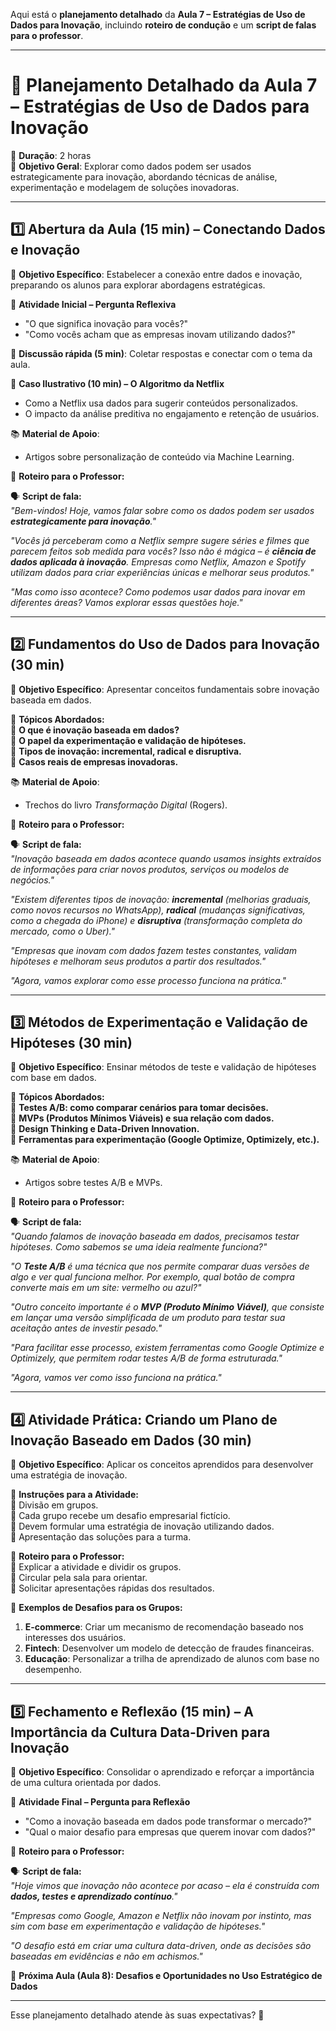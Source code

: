 Aqui está o **planejamento detalhado** da **Aula 7 – Estratégias de Uso de Dados para Inovação**, incluindo **roteiro de condução** e um **script de falas para o professor**.

---

# **📌 Planejamento Detalhado da Aula 7 – Estratégias de Uso de Dados para Inovação**

📅 **Duração**: 2 horas  
🎯 **Objetivo Geral**: Explorar como dados podem ser usados estrategicamente para inovação, abordando técnicas de análise, experimentação e modelagem de soluções inovadoras.

---

## **1️⃣ Abertura da Aula (15 min) – Conectando Dados e Inovação**

🎯 **Objetivo Específico**: Estabelecer a conexão entre dados e inovação, preparando os alunos para explorar abordagens estratégicas.

📌 **Atividade Inicial – Pergunta Reflexiva**

- "O que significa inovação para vocês?"
- "Como vocês acham que as empresas inovam utilizando dados?"

📌 **Discussão rápida (5 min)**: Coletar respostas e conectar com o tema da aula.

📌 **Caso Ilustrativo (10 min) – O Algoritmo da Netflix**

- Como a Netflix usa dados para sugerir conteúdos personalizados.
- O impacto da análise preditiva no engajamento e retenção de usuários.

📚 **Material de Apoio**:

- Artigos sobre personalização de conteúdo via Machine Learning.

📌 **Roteiro para o Professor:**

🗣 **Script de fala:**  
_"Bem-vindos! Hoje, vamos falar sobre como os dados podem ser usados **estrategicamente para inovação**."_

_"Vocês já perceberam como a Netflix sempre sugere séries e filmes que parecem feitos sob medida para vocês? Isso não é mágica – é **ciência de dados aplicada à inovação**. Empresas como Netflix, Amazon e Spotify utilizam dados para criar experiências únicas e melhorar seus produtos."_

_"Mas como isso acontece? Como podemos usar dados para inovar em diferentes áreas? Vamos explorar essas questões hoje."_

---

## **2️⃣ Fundamentos do Uso de Dados para Inovação (30 min)**

🎯 **Objetivo Específico**: Apresentar conceitos fundamentais sobre inovação baseada em dados.

📌 **Tópicos Abordados:**  
🔹 **O que é inovação baseada em dados?**  
🔹 **O papel da experimentação e validação de hipóteses.**  
🔹 **Tipos de inovação: incremental, radical e disruptiva.**  
🔹 **Casos reais de empresas inovadoras.**

📚 **Material de Apoio**:

- Trechos do livro _Transformação Digital_ (Rogers).

📌 **Roteiro para o Professor:**

🗣 **Script de fala:**  
_"Inovação baseada em dados acontece quando usamos insights extraídos de informações para criar novos produtos, serviços ou modelos de negócios."_

_"Existem diferentes tipos de inovação: **incremental** (melhorias graduais, como novos recursos no WhatsApp), **radical** (mudanças significativas, como a chegada do iPhone) e **disruptiva** (transformação completa do mercado, como o Uber)."_

_"Empresas que inovam com dados fazem testes constantes, validam hipóteses e melhoram seus produtos a partir dos resultados."_

_"Agora, vamos explorar como esse processo funciona na prática."_

---

## **3️⃣ Métodos de Experimentação e Validação de Hipóteses (30 min)**

🎯 **Objetivo Específico**: Ensinar métodos de teste e validação de hipóteses com base em dados.

📌 **Tópicos Abordados:**  
🔹 **Testes A/B: como comparar cenários para tomar decisões.**  
🔹 **MVPs (Produtos Mínimos Viáveis) e sua relação com dados.**  
🔹 **Design Thinking e Data-Driven Innovation.**  
🔹 **Ferramentas para experimentação (Google Optimize, Optimizely, etc.).**

📚 **Material de Apoio**:

- Artigos sobre testes A/B e MVPs.

📌 **Roteiro para o Professor:**

🗣 **Script de fala:**  
_"Quando falamos de inovação baseada em dados, precisamos testar hipóteses. Como sabemos se uma ideia realmente funciona?"_

_"O **Teste A/B** é uma técnica que nos permite comparar duas versões de algo e ver qual funciona melhor. Por exemplo, qual botão de compra converte mais em um site: vermelho ou azul?"_

_"Outro conceito importante é o **MVP (Produto Mínimo Viável)**, que consiste em lançar uma versão simplificada de um produto para testar sua aceitação antes de investir pesado."_

_"Para facilitar esse processo, existem ferramentas como Google Optimize e Optimizely, que permitem rodar testes A/B de forma estruturada."_

_"Agora, vamos ver como isso funciona na prática."_

---

## **4️⃣ Atividade Prática: Criando um Plano de Inovação Baseado em Dados (30 min)**

🎯 **Objetivo Específico**: Aplicar os conceitos aprendidos para desenvolver uma estratégia de inovação.

📌 **Instruções para a Atividade:**  
🔹 Divisão em grupos.  
🔹 Cada grupo recebe um desafio empresarial fictício.  
🔹 Devem formular uma estratégia de inovação utilizando dados.  
🔹 Apresentação das soluções para a turma.

📌 **Roteiro para o Professor:**  
🔹 Explicar a atividade e dividir os grupos.  
🔹 Circular pela sala para orientar.  
🔹 Solicitar apresentações rápidas dos resultados.

📌 **Exemplos de Desafios para os Grupos:**

1. **E-commerce**: Criar um mecanismo de recomendação baseado nos interesses dos usuários.
2. **Fintech**: Desenvolver um modelo de detecção de fraudes financeiras.
3. **Educação**: Personalizar a trilha de aprendizado de alunos com base no desempenho.

---

## **5️⃣ Fechamento e Reflexão (15 min) – A Importância da Cultura Data-Driven para Inovação**

🎯 **Objetivo Específico**: Consolidar o aprendizado e reforçar a importância de uma cultura orientada por dados.

📢 **Atividade Final – Pergunta para Reflexão**

- "Como a inovação baseada em dados pode transformar o mercado?"
- "Qual o maior desafio para empresas que querem inovar com dados?"

📌 **Roteiro para o Professor:**

🗣 **Script de fala:**  
_"Hoje vimos que inovação não acontece por acaso – ela é construída com **dados, testes e aprendizado contínuo**."_

_"Empresas como Google, Amazon e Netflix não inovam por instinto, mas sim com base em experimentação e validação de hipóteses."_

_"O desafio está em criar uma cultura data-driven, onde as decisões são baseadas em evidências e não em achismos."_

📢 **Próxima Aula (Aula 8): Desafios e Oportunidades no Uso Estratégico de Dados**

---

Esse planejamento detalhado atende às suas expectativas? 🚀
